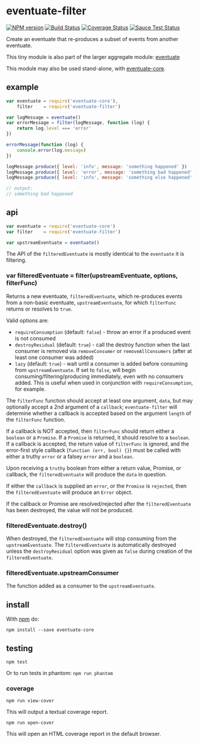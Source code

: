 # eventuate-filter

[![NPM version](https://badge.fury.io/js/eventuate-filter.png)](http://badge.fury.io/js/eventuate-filter)
[![Build Status](https://travis-ci.org/jasonpincin/eventuate-filter.svg?branch=master)](https://travis-ci.org/jasonpincin/eventuate-filter)
[![Coverage Status](https://coveralls.io/repos/jasonpincin/eventuate-filter/badge.png?branch=master)](https://coveralls.io/r/jasonpincin/eventuate-filter?branch=master)
[![Sauce Test Status](https://saucelabs.com/browser-matrix/jp-project9.svg)](https://saucelabs.com/u/jp-project9)

Create an eventuate that re-produces a subset of events from another eventuate.

This tiny module is also part of the larger aggregate module: 
[eventuate](https://github.com/jasonpincin/eventuate)

This module may also be used stand-alone, with 
[eventuate-core](https://github.com/jasonpincin/eventuate-core).

## example

```javascript
var eventuate = require('eventuate-core'),
    filter    = require('eventuate-filter')

var logMessage = eventuate()
var errorMessage = filter(logMessage, function (log) {
    return log.level === 'error'
})

errorMessage(function (log) {
    console.error(log.message)
})

logMessage.produce({ level: 'info', message: 'something happened' })
logMessage.produce({ level: 'error', message: 'something bad happened' })
logMessage.produce({ level: 'info', message: 'something else happened' })

// output:
// something bad happened
```

## api

```javascript
var eventuate = require('eventuate-core')
var filter    = require('eventuate-filter')

var upstreamEventuate = eventuate()
```

The API of the `filteredEventuate` is mostly identical to the `eventuate` it 
is filtering. 

### var filteredEventuate = filter(upstreamEventuate, options, filterFunc)

Returns a new eventuate, `filteredEventuate`, which re-produces events from 
a non-basic eventuate, `upstreamEventuate`, for which `filterFunc` returns or 
resolves to `true`. 

Valid options are:
* `requireConsumption` (default: `false`) - throw an error if a produced event is not consumed
* `destroyResidual` (default: `true`) - call the destroy function when the last
  consumer is removed via `removeConsumer` or `removeAllConsumers` (after at
  least one consumer was added)
* `lazy` (default: `true`) - wait until a consumer is added before consuming
  from `upstreamEventuate`. If set to `false`, will begin
  consuming/filtering/producing immediately, even with no consumers added. This
  is useful when used in conjunction with `requireConsumption`, for example.


The `filterFunc` function should accept at least one argument, `data`, but may
optionally accept a 2nd argument of a `callback`; `eventuate-filter` will
determine whether a callback is accepted based on the argument `length` of the
`filterFunc` function. 

If a callback is NOT accepted, then `filterFunc` should return either a `boolean` 
or a `Promise`. If a `Promise` is returned, it should resolve to a `boolean`. If
a callback is accepted, the return value of `filterFunc` is ignored, and the
error-first style callback (`function (err, bool) {}`) must be called with
either a truthy `error` or a falsey `error` and a `boolean`. 

Upon receiving a `truthy` boolean from either a return value, Promise, or
callback, the `filteredEventuate` will produce the `data` in question.

If either the `callback` is supplied an `error`, or the `Promise` is `rejected`,
then the `filteredEventuate` will produce an `Error` object.

If the callback or Promise are resolved/rejected after the `filteredEventuate`
has been destroyed, the value will not be produced.

### filteredEventuate.destroy()

When destroyed, the `filteredEventuate` will stop consuming from the
`upstreamEventuate`. The `filteredEventuate` is automatically destroyed unless
the `destroyResidual` option was given as `false` during creation of the
`filteredEventuate`.

### filteredEventuate.upstreamConsumer

The function added as a consumer to the `upstreamEventuate`.

## install

With [npm](https://npmjs.org) do:

```
npm install --save eventuate-core
```

## testing

`npm test`

Or to run tests in phantom: `npm run phantom`

### coverage

`npm run view-cover`

This will output a textual coverage report.

`npm run open-cover`

This will open an HTML coverage report in the default browser.
